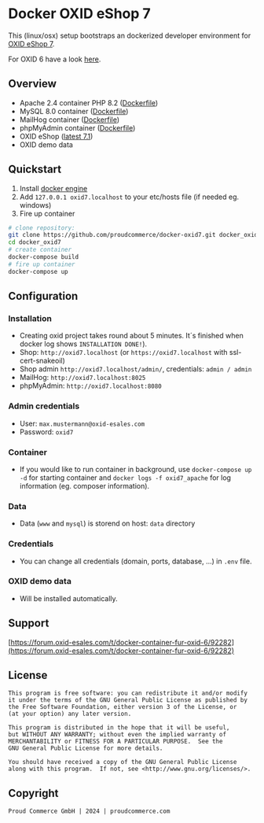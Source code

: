 # Docker OXID eShop 7

This (linux/osx) setup bootstraps an dockerized developer environment for [OXID eShop 7](https://docs.oxid-esales.com/developer/en/7.1/).

For OXID 6 have a look [here](https://github.com/proudcommerce/docker-oxid6).

## Overview

- Apache 2.4 container PHP 8.2 ([Dockerfile](container/apache/Dockerfile))
- MySQL 8.0 container ([Dockerfile](https://github.com/docker-library/mysql/blob/master/8.0/Dockerfile.debian))
- MailHog container ([Dockerfile](https://github.com/mailhog/MailHog/blob/master/Dockerfile))
- phpMyAdmin container ([Dockerfile](https://hub.docker.com/r/phpmyadmin/phpmyadmin/~/dockerfile/))
- OXID eShop ([latest 7.1](https://github.com/OXID-eSales/oxideshop_metapackage_ce/blob/b-7.1/composer.json))
- OXID demo data

## Quickstart
1. Install [docker engine](https://docs.docker.com/engine/installation/)
2. Add `127.0.0.1 oxid7.localhost` to your etc/hosts file (if needed eg. windows)
3. Fire up container
```bash
# clone repository:
git clone https://github.com/proudcommerce/docker-oxid7.git docker_oxid7
cd docker_oxid7
# create container
docker-compose build
# fire up container
docker-compose up
```
## Configuration

### Installation
- Creating oxid project takes round about 5 minutes. It´s finished when docker log shows `INSTALLATION DONE!`).
- Shop: `http://oxid7.localhost` (or `https://oxid7.localhost` with ssl-cert-snakeoil)
- Shop admin `http://oxid7.localhost/admin/`, credentials: `admin / admin`
- MailHog: `http://oxid7.localhost:8025`
- phpMyAdmin: `http://oxid7.localhost:8080`

### Admin credentials
- User: `max.mustermann@oxid-esales.com`
- Password: `oxid7`

### Container
- If you would like to run container in background, use `docker-compose up -d` for starting container and `docker logs -f oxid7_apache` for log information (eg. composer information).

### Data
- Data (`www` and `mysql`) is storend on host: `data` directory

### Credentials
- You can change all credentials (domain, ports, database, ...) in `.env` file.

### OXID demo data
- Will be installed automatically.

## Support

[https://forum.oxid-esales.com/t/docker-container-fur-oxid-6/92282](https://forum.oxid-esales.com/t/docker-container-fur-oxid-6/92282)

## License

    This program is free software: you can redistribute it and/or modify
    it under the terms of the GNU General Public License as published by
    the Free Software Foundation, either version 3 of the License, or
    (at your option) any later version.

    This program is distributed in the hope that it will be useful,
    but WITHOUT ANY WARRANTY; without even the implied warranty of
    MERCHANTABILITY or FITNESS FOR A PARTICULAR PURPOSE.  See the
    GNU General Public License for more details.

    You should have received a copy of the GNU General Public License
    along with this program.  If not, see <http://www.gnu.org/licenses/>.
    

## Copyright

	Proud Commerce GmbH | 2024 | proudcommerce.com
